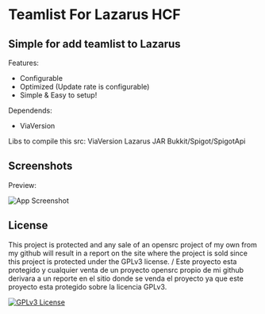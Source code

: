 # Teamlist For Lazarus HCF

## Simple for add teamlist to Lazarus

Features:
- Configurable
- Optimized (Update rate is configurable)
- Simple & Easy to setup!

Dependends:
- ViaVersion

Libs to compile this src:
ViaVersion
Lazarus JAR
Bukkit/Spigot/SpigotApi

## Screenshots
Preview:

![App Screenshot](https://cdn.discordapp.com/attachments/1066599943378325525/1108499143472718037/image.png)

## License

This project is protected and any sale of an opensrc project of my own from my github will result in a report on the site where the project is sold since this project is protected under the GPLv3 license.
/
Este proyecto esta protegido y cualquier venta de un proyecto opensrc propio de mi github derivara a un reporte en el sitio donde se venda el proyecto ya que este proyecto esta protegido sobre la licencia GPLv3.

[![GPLv3 License](https://img.shields.io/badge/License-GPL%20v3-yellow.svg)](https://opensource.org/licenses/)

